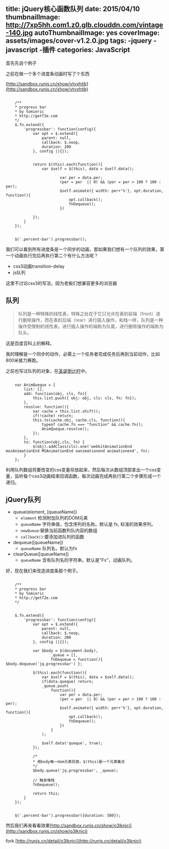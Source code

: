 title: jQuery核心函数队列
date: 2015/04/10
thumbnailImage: http://7xp5hh.com1.z0.glb.clouddn.com/vintage-140.jpg
autoThumbnailImage: yes
coverImage: assets/images/cover-v1.2.0.jpg
tags:
    -jquery
    -javascript
    -插件
categories: JavaScript
---

首先先说个例子

之前在做一个多个进度条动画时写了个东西

[http://sandbox.runjs.cn/show/ytyxhtib](http://sandbox.runjs.cn/show/ytyxhtib)

<!-- more -->

```

	/**
	* progress bar
	* by tomieric
	* http://getf2e.com
	*/
	$.fn.extend({
		'progressbar': function(config){
			var opt = $.extend({
				parent: null,
				callback: $.noop,
				duration: 200
			}, config ||{});


			return $(this).each(function(){
				var $self = $(this), data = $self.data();

						var per = data.per;
						(per = per  || 0) && (per = per > 100 ? 100 : per);
						$self.animate({ width: per+'%'}, opt.duration, function(){
							opt.callback();
							fnDequeue();
						})

			});
		}
	});


	$('.percent-bar').progressbar();

```

我们可以看到所有进度条是一个同步的动画，那如果我们想有一个队列的效果，第一个动画执行完后再执行第二个有什么方法呢？

* css3动画transition-delay
* js队列

这里不讨论css3的写法，因为老板们想兼容更多的浏览器



## 队列

> 队列是一种特殊的线性表，特殊之处在于它只允许在表的前端（front）进行删除操作，而在表的后端（rear）进行插入操作，和栈一样，队列是一种操作受限制的线性表。进行插入操作的端称为队尾，进行删除操作的端称为队头。

这是百度百科上的解释。

我的理解是一个同步的动作，必需上一个任务者完成任务后再到当前动作，比如800米接力赛跑。

之前也写过队列的对象，在[圣诞倒计时](http://project.tomieric.com/christmas/)中。

```

	var AnimQueque = {
		list: [],
		add: function(obj, cls, fn){
			this.list.push({ obj: obj, cls: cls, fn: fn});
		},
		resolve: function(){
			var cache = this.list.shift();
			if(!cache) return;
			this.to(cache.obj, cache.cls, function(){
				typeof cache.fn === "function" && cache.fn();
				AnimQueque.resolve();
			});
		},
		to: function(obj,cls, fn) {
			$(obj).addClass(cls).one('webkitAnimationEnd mozAnimationEnd MSAnimationEnd oanimationend animationend', fn);
		}
	};

```

利用队列数组将要改变的css变量存放起来，然后每次从数组顶部拿出一个css变量，监听每个css3动画结束回调函数，每次动画完成再执行第二个步骤形成一个递归。

## jQuery队列

* queue(element, [queueName])
	* `element` 检测附加队列的DOM元素
	* `queueName` 字符串值，包含序列的名称。默认是 fx, 标准的效果序列。
	* `newQueue`:替换当前函数列队内容的数组
	* `callback()`:要添加进队列的函数
* dequeue([queueName])
	* `queueName` 队列名，默认为fx
* clearQueue([queueName])
	* `queueName` 含有队列名的字符串。默认是"Fx"，动画队列。


好，现在我们来改造进度条那个例子。

```

	/**
	* progress bar
	* by tomieric
	* http://getf2e.com
	*/


	$.fn.extend({
		'progressbar': function(config){
			var opt = $.extend({
				parent: null,
				callback: $.noop,
				duration: 200
			}, config ||{});

			var $body = $(document.body),
					_queue = [],
					fnDequeue = function(){ $body.dequeue('jq.progressbar') };

			$(this).each(function(){
				var $self = $(this), data = $self.data();
				if(data.queque) return;
				_queue.push(
					function(){
						var per = data.per;
						(per = per  || 0) && (per = per > 100 ? 100 : per);
						$self.animate({ width: per+'%'}, opt.duration, function(){
							opt.callback();
							fnDequeue();
						})
					}
				);

				$self.data('queque', true);
			});

			/*
			* 用body唯一dom元素存放，$(this)是一个元素集合
			*/
			$body.queue('jq.progressbar', _queue);

			// 触发堆栈
			fnDequeue();

			return this;
		}
	});


	$('.percent-bar').progressbar({duration: 500});

```

然后我们再来看看效果[http://sandbox.runjs.cn/show/o3lknjcj](http://sandbox.runjs.cn/show/o3lknjcj)

fork [http://runjs.cn/detail/o3lknjcj](http://runjs.cn/detail/o3lknjcj)
